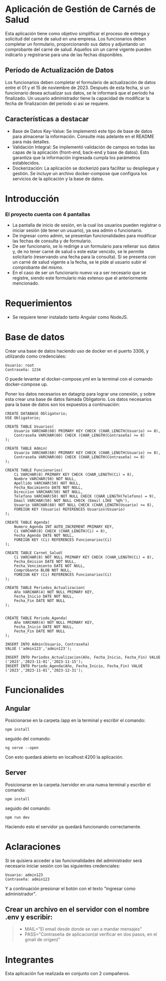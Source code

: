 # Aplicación de Gestión de Carnés de Salud
Esta aplicación tiene como objetivo simplificar el proceso de entrega y solicitud del carné de salud en una empresa. Los funcionarios deben completar un formulario, proporcionando sus datos y adjuntando un comprobante del carné de salud. Aquellos sin un carné vigente pueden indicarlo y registrarse para una de las fechas disponibles.

## Período de Actualización de Datos
Los funcionarios deben completar el formulario de actualización de datos entre el 01 y el 15 de noviembre de 2023. Después de esta fecha, si un funcionario desea actualizar sus datos, se le informará que el período ha finalizado. Un usuario administrador tiene la capacidad de modificar la fecha de finalización del período si así se requiere.

## Características a destacar
- Base de Datos Key-Value: Se implementó este tipo de base de datos para almacenar la información. Consulte más adelante en el README para más detalles.
- Validación Integral: Se implementó validación de campos en todas las capas de la aplicación (front-end, back-end y base de datos). Esto garantiza que la información ingresada cumpla los parámetros establecidos.
- Dockerización: La aplicación se dockerizó para facilitar su despliegue y gestión. Se incluye un archivo docker-compose que configura los servicios de la aplicación y la base de datos.

# Introducción
### El proyecto cuenta con 4 pantallas
- La pantalla de inicio de sesión, en la cual los usuarios pueden registrar o iniciar sesión (de tener un usuario), ya sea admin o funcionario.
- De ingresar como admin, se presentan funcionalidades para modificar las fechas de consulta y de formulario.
- De ser funcionario, se lo redirige a un formulario para rellenar sus datos y, de no tener carné de salud o este estar vencido,
se le permite solicitarlo (reservando una fecha para la consulta). Si se presenta con un carné de salud vigente a la fecha, se le pide al usuario subir el comprobante del mismo.
- En el caso de ser un funcionario nuevo va a ser necesario que se registre, siendo este formulario más extenso que el anteriormente mencionado.

  
# Requerimientos
- Se requiere tener instalado tanto Angular como NodeJS.

# Base de datos
Crear una base de datos haciendo uso de docker en el puerto 3306, y utilizando como credenciales:
```
Usuario: root
Contraseña: 1234
```
O puede levantar el docker-compose.yml en la terminal con el comando docker-compose up.

Poner los datos necesarios en datagrip para lograr una conexión, y sobre esta crear una base de datos llamada Obligatorio.
Los datos necesarios para la base de datos son los expuestos a continuación:

```
CREATE DATABASE Obligatorio;
USE Obligatorio;

CREATE TABLE Usuarios(
    Usuario VARCHAR(60) PRIMARY KEY CHECK (CHAR_LENGTH(Usuario) >= 8),
    Contraseña VARCHAR(60) CHECK (CHAR_LENGTH(Contraseña) >= 8)
);

CREATE TABLE Admin(
    Usuario VARCHAR(60) PRIMARY KEY CHECK (CHAR_LENGTH(Usuario) >= 8),
    Contraseña VARCHAR(60) CHECK (CHAR_LENGTH(Contraseña) >= 8)
);

CREATE TABLE Funcionarios(
    Ci VARCHAR(8) PRIMARY KEY CHECK (CHAR_LENGTH(Ci) = 8),
    Nombre VARCHAR(50) NOT NULL,
    Apellido VARCHAR(50) NOT NULL,
    Fecha_Nacimiento DATE NOT NULL,
    Direccion VARCHAR(50) NOT NULL,
    Telefono VARCHAR(50) NOT NULL CHECK (CHAR_LENGTH(Telefono) = 9),
    Email VARCHAR(50) NOT NULL CHECK (Email LIKE '%@%'),
    Usuario VARCHAR(60) NOT NULL CHECK (CHAR_LENGTH(Usuario) >= 8),
    FOREIGN KEY (Usuario) REFERENCES Usuarios(Usuario)
);

CREATE TABLE Agenda(
    Numero_Agenda INT AUTO_INCREMENT PRIMARY KEY,
    Ci VARCHAR(8) CHECK (CHAR_LENGTH(Ci) = 8),
    Fecha_Agenda DATE NOT NULL,
    FOREIGN KEY (Ci) REFERENCES Funcionarios(Ci)
);

CREATE TABLE Carnet_Salud(
    Ci VARCHAR(8) NOT NULL PRIMARY KEY CHECK (CHAR_LENGTH(Ci) = 8),
    Fecha_Emision DATE NOT NULL,
    Fecha_Vencimiento DATE NOT NULL,
    Comprobante BLOB NOT NULL,
    FOREIGN KEY (Ci) REFERENCES Funcionarios(Ci)
);

CREATE TABLE Periodos_Actualizacion(
    Año VARCHAR(4) NOT NULL PRIMARY KEY,
    Fecha_Inicio DATE NOT NULL,
    Fecha_Fin DATE NOT NULL
);


CREATE TABLE Periodo_Agenda(
    Año VARCHAR(4) NOT NULL PRIMARY KEY,
    Fecha_Inicio DATE NOT NULL,
    Fecha_Fin DATE NOT NULL
);

INSERT INTO Admin(Usuario, Contraseña)
VALUE ('admin123','admin123');

INSERT INTO Periodos_Actualizacion(Año, Fecha_Inicio, Fecha_Fin) VALUE ('2023','2023-11-01','2023-11-15');
INSERT INTO Periodo_Agenda(Año, Fecha_Inicio, Fecha_Fin) VALUE ('2023','2023-11-01','2023-12-31');
```

# Funcionalides
## Angular
Posicionarse en la carpeta /app en la terminal y escribir el comando:
```
npm install
```
seguido del comando:
```
ng serve --open
```
Con esto quedará abierto en localhost:4200 la aplicación.

## Server 
Posicionarse en la carpeta /servidor en una nueva terminal y escribir el comando:
```
npm install
```
seguido del comando:
```
npm run dev
```
Haciendo esto el servidor ya quedará funcionando correctamente.

# Aclaraciones
Si se quisiera acceder a las funcionalidades del administrador será necesario iniciar sesión con las siguientes credenciales:
```
Usuario: admin123
Contraseña: admin123
```
Y a continuación presionar el botón con el texto "ingresar como administrador".

## Crear un archivo en el servidor con el nombre .env y escribir:
>- MAIL="El email desde donde se van a mandar mensajes"
>- PASS="Contraseña de aplicacion(al verificar en dos pasos, en el gmail de origen)"

# Integrantes
Esta aplicación fue realizada en conjunto con 2 compañeros.
